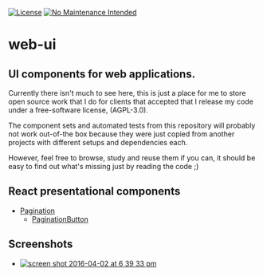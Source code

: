 [![License](https://img.shields.io/badge/license-AGPL--3.0-lightgrey.svg)](https://github.com/fczuardi/roboviario/blob/master/LICENSE)
[![No Maintenance Intended](http://unmaintained.tech/badge.svg)](http://unmaintained.tech/)

# web-ui
## UI components for web applications.

Currently there isn't much to see here, this is just a place for me to store
open source work that I do for clients that accepted that I release my code
under a free-software license, (AGPL-3.0).

The component sets and automated tests from this repository will probably
not work out-of-the box because they were just copied from another projects
with different setups and dependencies each.

However, feel free to browse, study and reuse them if you can, it should be
easy to find out what's missing just by reading the code ;)

## React presentational components

- [Pagination][/nav/Pagination]
    - [PaginationButton][/nav/PaginationButton]

## Screenshots

- [![screen shot 2016-04-02 at 6 39 33 pm](https://cloud.githubusercontent.com/assets/7760/14229176/db1389d6-f902-11e5-80bd-6dc7558cb221.png)][/nav/Pagination]


[/nav/Pagination]: https://github.com/fczuardi/web-ui/blob/master/src/crave/components/nav/Pagination.js
[/nav/PaginationButton]: https://github.com/fczuardi/web-ui/blob/master/src/crave/components/nav/PaginationButton.js
